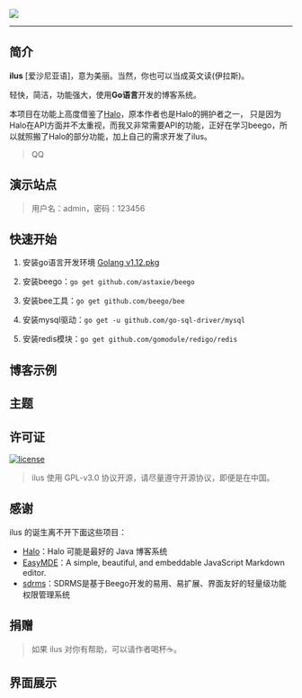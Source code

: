 ![](http://image.igerm.cn/img/20190325095035.png)

> 



------------------------------


## 简介

**ilus** [爱沙尼亚语]，意为美丽。当然，你也可以当成英文读(伊拉斯)。

轻快，简洁，功能强大，使用**Go语言**开发的博客系统。

本项目在功能上高度借鉴了[Halo](https://github.com/halo-dev/halo)，原本作者也是Halo的拥护者之一，
只是因为Halo在API方面并不太重视，而我又非常需要API的功能，正好在学习beego，所以就照搬了Halo的部分功能，加上自己的需求开发了ilus。

> QQ

## 演示站点


> 用户名：admin，密码：123456

## 快速开始

1. 安装go语言开发环境 [Golang v1.12.pkg](https://dl.google.com/go/go1.12.darwin-amd64.pkg)

2. 安装beego：`go get github.com/astaxie/beego`

3. 安装bee工具：`go get github.com/beego/bee`

4. 安装mysql驱动：`go get -u github.com/go-sql-driver/mysql`

5. 安装redis模块：`go get github.com/gomodule/redigo/redis`




## 博客示例


## 主题



## 许可证

[![license](https://img.shields.io/github/license/ruibaby/halo.svg?style=flat-square)](https://github.com/ruibaby/halo/blob/master/LICENSE)

> ilus 使用 GPL-v3.0 协议开源，请尽量遵守开源协议，即便是在中国。

## 感谢

ilus 的诞生离不开下面这些项目：

- [Halo](https://github.com/halo-dev/halo)：Halo 可能是最好的 Java 博客系统
- [EasyMDE](https://github.com/Ionaru/easy-markdown-editor)：A simple, beautiful, and embeddable JavaScript Markdown editor.
- [sdrms](https://github.com/lhtzbj12/sdrms)：SDRMS是基于Beego开发的易用、易扩展、界面友好的轻量级功能权限管理系统

## 捐赠

> 如果 ilus 对你有帮助，可以请作者喝杯☕️。



## 界面展示

